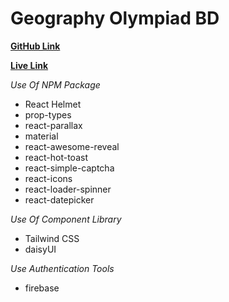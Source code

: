 # Geography Olympiad BD

**[GitHub Link](https://github.com/takbirgazi/geographyolympiadbd-client)**

**[Live Link](https://digitalitsoft-9aa51.web.app)**

*Use Of NPM Package*

* React Helmet
* prop-types
* react-parallax
* material
* react-awesome-reveal
* react-hot-toast
* react-simple-captcha
* react-icons
* react-loader-spinner
* react-datepicker


*Use Of Component Library*

* Tailwind CSS
* daisyUI 


*Use Authentication Tools*

* firebase


